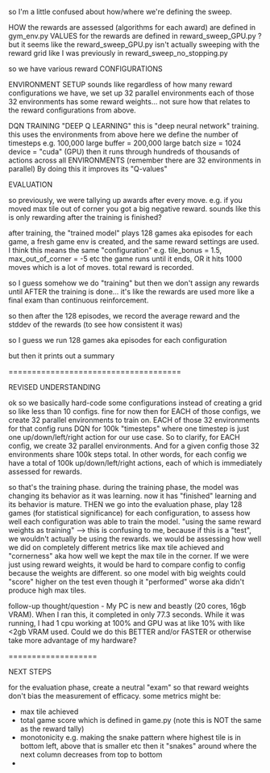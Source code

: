 so I'm a little confused about how/where we're defining the sweep.


HOW the rewards are assessed (algorithms for each award) are defined in gym_env.py
VALUES for the rewards are defined in reward_sweep_GPU.py ?
but it seems like the reward_sweep_GPU.py isn't actually sweeping with the reward grid like I was previously in reward_sweep_no_stopping.py

so we have various reward CONFIGURATIONS

ENVIRONMENT SETUP
sounds like regardless of how many reward configurations we have, we set up 32 parallel environments
each of those 32 environments has some reward weights... not sure how that relates to the reward configurations from above.

DQN TRAINING "DEEP Q LEARNING" this is "deep neural network" training.
this uses the environments from above
here we define the 
number of timesteps e.g. 100,000
large buffer = 200,000
large batch size = 1024
device = "cuda" (GPU)
then it runs through hundreds of thousands of actions across all ENVIRONMENTS (remember there are 32 environments in parallel)
By doing this it improves its "Q-values"

EVALUATION


so previously, we were tallying up awards after every move. e.g. if you moved max tile out of corner you got a big negative reward.
sounds like this is only rewarding after the training is finished?

after training, the "trained model" plays 128 games aka episodes
for each game, a fresh game env is created, and the same reward settings are used. I think this means the same "configuration" e.g. tile_bonus = 1.5, max_out_of_corner = -5 etc
the game runs until it ends, OR it hits 1000 moves which is a lot of moves. 
total reward is recorded.

so I guess somehow we do "training" but then we don't assign any rewards until AFTER the training is done... it's like the rewards are used more like a final exam than continuous reinforcement.

so then after the 128 episodes, we record the average reward and the stddev of the rewards (to see how consistent it was)

so I guess we run 128 games aka episodes for each configuration

but then it prints out a summary

=====================================

REVISED UNDERSTANDING

ok so we basically hard-code some configurations instead of creating a grid
so like less than 10 configs. fine for now
then for EACH of those configs, we create 32 parallel environments to train on.
EACH of those 32 environments for that config runs DQN for 100k "timesteps" where one timestep is just one up/down/left/right action for our use case.
So to clarify, for EACH config, we create 32 parallel environments. And for a given config those 32 environments share 100k steps total. In other words, for each config we have a total of 100k up/down/left/right actions, each of which is immediately assessed for rewards.

so that's the training phase. during the training phase, the model was changing its behavior as it was learning. now it has "finished" learning and its behavior is mature.
THEN we go into the evaluation phase, play 128 games (for statistical significance) for each configuration, to assess how well each configuration was able to train the model. "using the same reward weights as training" --> this is confusing to me, because if this is a "test", we wouldn't actually be using the rewards. we would be assessing how well we did on completely different metrics like max tile achieved and "cornerness" aka how well we kept the max tile in the corner. If we were just using reward weights, it would be hard to compare config to config because the weights are different. so one model with big weights could "score" higher on the test even though it "performed" worse aka didn't produce high max tiles.

follow-up thought/question - My PC is new and beastly (20 cores, 16gb VRAM). When I ran this, it completed in only 77.3 seconds. While it was running, I had 1 cpu working at 100% and GPU was at like 10% with like <2gb VRAM used. Could we do this BETTER and/or FASTER or otherwise take more advantage of my hardware?


===================

NEXT STEPS

for the evaluation phase, create a neutral "exam" so that reward weights don't bias the measurement of efficacy.
some metrics might be:
- max tile achieved
- total game score which is defined in game.py (note this is NOT the same as the reward tally)
- monotonicity e.g. making the snake pattern where highest tile is in bottom left, above that is smaller etc then it "snakes" around where the next column decreases from top to bottom
- 